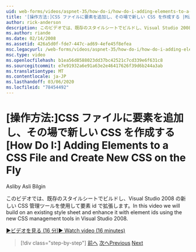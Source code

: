 ```yaml
---
uid: web-forms/videos/aspnet-35/how-do-i/how-do-i-adding-elements-to-a-css-file-and-create-new-css-on-the-fly
title: '[操作方法:]CSS ファイルに要素を追加し、その場で新しい CSS を作成する |Microsoft Docs'
author: rick-anderson
description: このビデオでは、既存のスタイルシートでビルドし、Visual Studio 2008 の新しい CSS 管理ツールを使用して要素 id で拡張します。
ms.author: riande
ms.date: 02/14/2008
ms.assetid: 426a5d0f-fde7-447c-ad69-4efe45f8efea
msc.legacyurl: /web-forms/videos/aspnet-35/how-do-i/how-do-i-adding-elements-to-a-css-file-and-create-new-css-on-the-fly
msc.type: video
ms.openlocfilehash: b1ea56d8588023dd37bc42521c7cd339e6f631c8
ms.sourcegitcommit: e7e91932a6e91a63e2e46417626f39d6b244a3ab
ms.translationtype: MT
ms.contentlocale: ja-JP
ms.lasthandoff: 03/06/2020
ms.locfileid: "78454492"
---
```

# <a name="how-do-i-adding-elements-to-a-css-file-and-create-new-css-on-the-fly"></a><span data-ttu-id="49960-103">[操作方法:]CSS ファイルに要素を追加し、その場で新しい CSS を作成する</span><span class="sxs-lookup"><span data-stu-id="49960-103">[How Do I:] Adding Elements to a CSS File and Create New CSS on the Fly</span></span>

<span data-ttu-id="49960-104">Asli</span><span class="sxs-lookup"><span data-stu-id="49960-104">by Asli Bilgin</span></span>

<span data-ttu-id="49960-105">このビデオでは、既存のスタイルシートでビルドし、Visual Studio 2008 の新しい CSS 管理ツールを使用して要素 id で拡張します。</span><span class="sxs-lookup"><span data-stu-id="49960-105">In this video we will build on an existing style sheet and enhance it with element ids using the new CSS management tools in Visual Studio 2008.</span></span>

[<span data-ttu-id="49960-106">&#9654;ビデオを見る (16 分)</span><span class="sxs-lookup"><span data-stu-id="49960-106">&#9654; Watch video (16 minutes)</span></span>](https://channel9.msdn.com/Blogs/ASP-NET-Site-Videos/how-do-i-adding-elements-to-a-css-file-and-create-new-css-on-the-fly)

> [!div class="step-by-step"]
> <span data-ttu-id="49960-107">[前へ](how-do-i-working-with-visual-studio-2008-net-framework.md)
> [次へ](how-do-i-advance-cascading-style-sheet-features-and-management.md)</span><span class="sxs-lookup"><span data-stu-id="49960-107">[Previous](how-do-i-working-with-visual-studio-2008-net-framework.md)
[Next](how-do-i-advance-cascading-style-sheet-features-and-management.md)</span></span>
